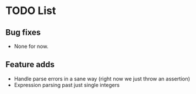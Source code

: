 # TODO List

## Bug fixes
- None for now.

## Feature adds
- Handle parse errors in a sane way (right now we just throw an assertion)
- Expression parsing past just single integers

